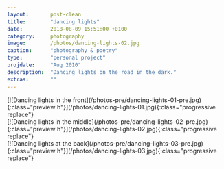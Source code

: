 ```yaml
---
layout:       post-clean
title:        "dancing lights"
date:         2018-08-09 15:51:00 +0100
category:     photography
image:        /photos/dancing-lights-02.jpg
caption:      "photography & poetry"
type:         "personal project"
projdate:     "Aug 2010"
description:  "Dancing lights on the road in the dark."
extras:       ""
---
```



<div class="photo entry" markdown="1">
[![Dancing lights in the front](/photos-pre/dancing-lights-01-pre.jpg){:class="preview h"}](/photos/dancing-lights-01.jpg){:class="progressive replace"}
</div>

<div class="photo entry" markdown="1">
[![Dancing lights in the middle](/photos-pre/dancing-lights-02-pre.jpg){:class="preview h"}](/photos/dancing-lights-02.jpg){:class="progressive replace"}
</div>

<div class="photo entry" markdown="1">
[![Dancing lights at the back](/photos-pre/dancing-lights-03-pre.jpg){:class="preview h"}](/photos/dancing-lights-03.jpg){:class="progressive replace"}
</div>